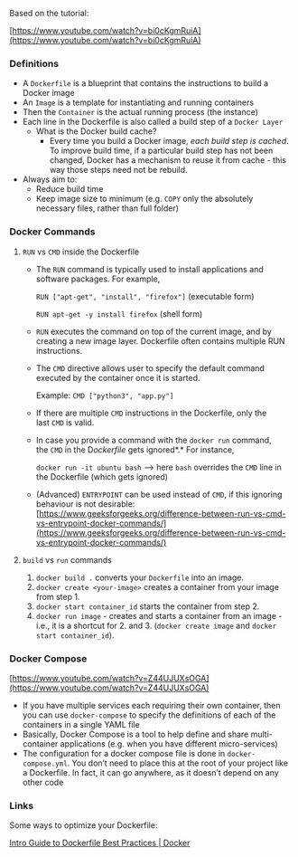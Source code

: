 Based on the tutorial:

[https://www.youtube.com/watch?v=bi0cKgmRuiA](https://www.youtube.com/watch?v=bi0cKgmRuiA)

### Definitions

- A `Dockerfile` is a blueprint that contains the instructions to build a Docker image
- An `Image` is a template for instantiating and running containers
- Then the `Container` is the actual running process (the instance)
- Each line in the Dockerfile is also called a build step of a `Docker Layer`
    - What is the Docker build cache?
        - Every time you build a Docker image, *each build step is cached*. To improve build time, if a particular build step has not been changed, Docker has a mechanism to reuse it from cache - this way those steps need not be rebuild.
- Always aim to:
    - Reduce build time
    - Keep image size to minimum (e.g. `COPY` only the absolutely necessary files, rather than full folder)

### Docker Commands

1. `RUN` vs `CMD` inside the Dockerfile
    - The `RUN` command is typically used to install applications and software packages. For example,
        
        `RUN ["apt-get", "install", "firefox"]`  (executable form)
        
        `RUN apt-get -y install firefox` (shell form)
        
    - `RUN` executes the command on top of the current image, and by creating a new image layer. Dockerfile often contains multiple RUN instructions.
    - The `CMD` directive allows user to specify the default command executed by the container once it is started.
        
        Example: `CMD ["python3", "app.py"]`
        
    - If there are multiple `CMD` instructions in the Dockerfile, only the last `CMD` is valid.
    - In case you provide a command with the `docker run` command, the `CMD`
    in the D*ockerfile* gets ignored*.* For instance,
        
        `docker run -it ubuntu bash` —> here `bash` overrides the `CMD` line in the Dockerfile (which gets ignored)
        
    - (Advanced) `ENTRYPOINT` can be used instead of `CMD`, if this ignoring behaviour is not desirable: [https://www.geeksforgeeks.org/difference-between-run-vs-cmd-vs-entrypoint-docker-commands/](https://www.geeksforgeeks.org/difference-between-run-vs-cmd-vs-entrypoint-docker-commands/)

1. `build` vs `run` commands
    1. `docker build .` converts your `Dockerfile` into an image.
    2. `docker create <your-image>` creates a container from your image from step 1.
    3. `docker start container_id` starts the container from step 2.
    4. `docker run image` - creates and starts a container from an image - i.e., it is a shortcut for 2. and 3. (`docker create image` and `docker start container_id`).

### Docker Compose

[https://www.youtube.com/watch?v=Z44UJUXsOGA](https://www.youtube.com/watch?v=Z44UJUXsOGA)

- If you have multiple services each requiring their own container, then you can use `docker-compose` to specify the definitions of each of the containers in a single YAML file
- Basically, Docker Compose is a tool to help define and share multi-container applications (e.g. when you have different micro-services)
- The configuration for a docker compose file is done in `docker-compose.yml`.
You don’t need to place this at the root of your project like a Dockerfile. In fact, it can go anywhere, as it doesn’t depend on any other code

### Links

Some ways to optimize your Dockerfile:

[Intro Guide to Dockerfile Best Practices | Docker](https://www.docker.com/blog/intro-guide-to-dockerfile-best-practices/)